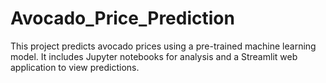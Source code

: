 # Avocado_Price_Prediction
This project predicts avocado prices using a pre-trained machine learning model.   It includes Jupyter notebooks for analysis and a Streamlit web application to view predictions.
